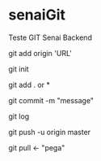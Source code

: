 # senaiGit
Teste GIT Senai Backend

git add origin 'URL'

git init

git add . or *

git commit -m "message"

git log

git push -u origin master

git pull <- "pega"
